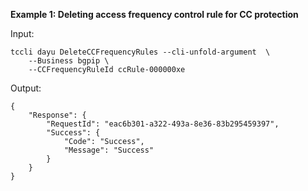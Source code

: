 **Example 1: Deleting access frequency control rule for CC protection**



Input: 

```
tccli dayu DeleteCCFrequencyRules --cli-unfold-argument  \
    --Business bgpip \
    --CCFrequencyRuleId ccRule-000000xe
```

Output: 
```
{
    "Response": {
        "RequestId": "eac6b301-a322-493a-8e36-83b295459397",
        "Success": {
            "Code": "Success",
            "Message": "Success"
        }
    }
}
```

